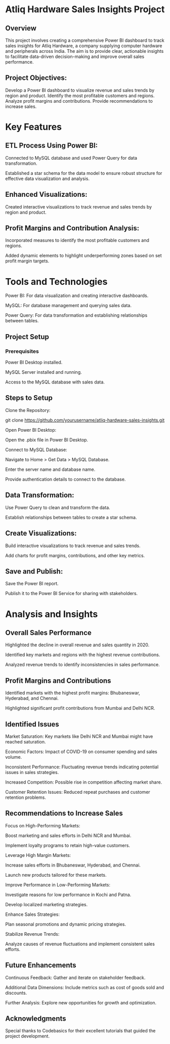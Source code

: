 # Atliq Hardware Sales Insights Project

## Overview
This project involves creating a comprehensive Power BI dashboard to track sales insights for Atliq Hardware, a company supplying computer hardware and peripherals across India. The aim is to provide clear, actionable insights to facilitate data-driven decision-making and improve overall sales performance.

## Project Objectives:

Develop a Power BI dashboard to visualize revenue and sales trends by region and product.
Identify the most profitable customers and regions.
Analyze profit margins and contributions.
Provide recommendations to increase sales.

# Key Features
## ETL Process Using Power BI:

Connected to MySQL database and used Power Query for data transformation.

Established a star schema for the data model to ensure robust structure for effective data visualization and analysis.

## Enhanced Visualizations:

Created interactive visualizations to track revenue and sales trends by region and product.

## Profit Margins and Contribution Analysis:

Incorporated measures to identify the most profitable customers and regions.

Added dynamic elements to highlight underperforming zones based on set profit margin targets.

# Tools and Technologies
Power BI: For data visualization and creating interactive dashboards.

MySQL: For database management and querying sales data.

Power Query: For data transformation and establishing relationships between tables.

## Project Setup
### Prerequisites
Power BI Desktop installed.

MySQL Server installed and running.

Access to the MySQL database with sales data.

## Steps to Setup
Clone the Repository:

git clone https://github.com/yourusername/atliq-hardware-sales-insights.git

Open Power BI Desktop:

Open the .pbix file in Power BI Desktop.

Connect to MySQL Database:

Navigate to Home > Get Data > MySQL Database.

Enter the server name and database name.

Provide authentication details to connect to the database.

## Data Transformation:

Use Power Query to clean and transform the data.

Establish relationships between tables to create a star schema.

## Create Visualizations:

Build interactive visualizations to track revenue and sales trends.

Add charts for profit margins, contributions, and other key metrics.

## Save and Publish:

Save the Power BI report.

Publish it to the Power BI Service for sharing with stakeholders.

# Analysis and Insights

## Overall Sales Performance

Highlighted the decline in overall revenue and sales quantity in 2020.

Identified key markets and regions with the highest revenue contributions.

Analyzed revenue trends to identify inconsistencies in sales performance.

## Profit Margins and Contributions

Identified markets with the highest profit margins: Bhubaneswar, Hyderabad, and Chennai.

Highlighted significant profit contributions from Mumbai and Delhi NCR.

## Identified Issues

Market Saturation: Key markets like Delhi NCR and Mumbai might have reached saturation.

Economic Factors: Impact of COVID-19 on consumer spending and sales volume.

Inconsistent Performance: Fluctuating revenue trends indicating potential issues in sales strategies.

Increased Competition: Possible rise in competition affecting market share.

Customer Retention Issues: Reduced repeat purchases and customer retention problems.

## Recommendations to Increase Sales

Focus on High-Performing Markets:

Boost marketing and sales efforts in Delhi NCR and Mumbai.

Implement loyalty programs to retain high-value customers.

Leverage High Margin Markets:

Increase sales efforts in Bhubaneswar, Hyderabad, and Chennai.

Launch new products tailored for these markets.

Improve Performance in Low-Performing Markets:

Investigate reasons for low performance in Kochi and Patna.

Develop localized marketing strategies.

Enhance Sales Strategies:

Plan seasonal promotions and dynamic pricing strategies.

Stabilize Revenue Trends:

Analyze causes of revenue fluctuations and implement consistent sales efforts.

## Future Enhancements
Continuous Feedback: Gather and iterate on stakeholder feedback.

Additional Data Dimensions: Include metrics such as cost of goods sold and discounts.

Further Analysis: Explore new opportunities for growth and optimization.

## Acknowledgments
Special thanks to Codebasics for their excellent tutorials that guided the project development.
